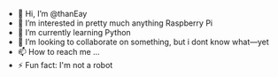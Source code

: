 - 👋 Hi, I’m @thanEay
- 👀 I’m interested in pretty much anything Raspberry Pi 
- 🌱 I’m currently learning Python 
- 💞️ I’m looking to collaborate on something, but i dont know what—yet
- 📫 How to reach me ...
- ⚡ Fun fact: I'm not a robot

<!---
thanEay/thanEay is a ✨ special ✨ repository because its `README.md` (this file) appears on your GitHub profile.
You can click the Preview link to take a look at your changes.
--->
